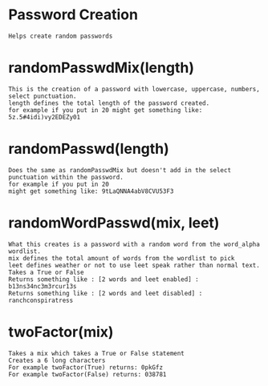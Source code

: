 # Password Creation
    Helps create random passwords
    
# randomPasswdMix(length)
    This is the creation of a password with lowercase, uppercase, numbers, select punctuation.
    length defines the total length of the password created.
    for example if you put in 20 might get something like: 5z.5#4idi)vy2EDEZy01
    
# randomPasswd(length)
    Does the same as randomPasswdMix but doesn't add in the select punctuation within the password.
    for example if you put in 20
    might get something like: 9tLaQNNA4abV8CVU53F3
    
# randomWordPasswd(mix, leet)
    What this creates is a password with a random word from the word_alpha wordlist.
    mix defines the total amount of words from the wordlist to pick
    leet defines weather or not to use leet speak rather than normal text. Takes a True or False
    Returns something like : [2 words and leet enabled] : b13ns34nc3m3rcur13s
    Returns something like : [2 words and leet disabled] : ranchconspiratress
    
# twoFactor(mix)
    Takes a mix which takes a True or False statement
    Creates a 6 long characters
    For example twoFactor(True) returns: 0pkGfz
    For example twoFactor(False) returns: 038781
    
